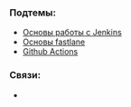 ### Подтемы:
- [Основы работы с Jenkins](Computer%20science/Подтемы/Основы%20работы%20с%20Jenkins.md)
- [Основы fastlane](Computer%20science/Подтемы/Основы%20fastlane.md)
- [Github Actions](Computer%20science/Подтемы/Github%20Actions.md)
### Связи:
- 